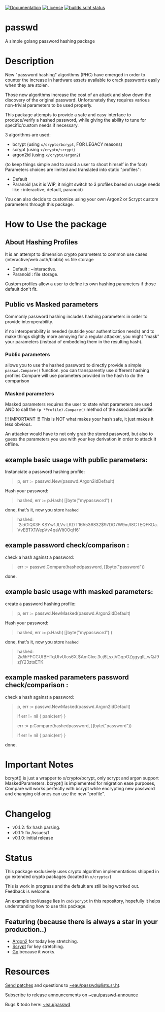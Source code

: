[![Documentation](https://godoc.org/git.sr.ht/~eau/passwd?status.svg)](http://godoc.org/git.sr.ht/~eau/passwd)
[![License](https://img.shields.io/badge/License-BSD%203--Clause-blue.svg)](https://opensource.org/licenses/BSD-3-Clause)
[![builds.sr.ht status](https://builds.sr.ht/~eau/passwd.svg)](https://builds.sr.ht/~eau/passwd?)

# passwd
A simple golang password hashing package

# Description

New "password hashing" algorithms (PHC) have emerged in order to counter the increase in hardware assets
available to crack passwords easily when they are stolen.

Those new algorithms increase the cost of an attack and slow down the discovery of the original password.
Unfortunately they requires various non-trivial parameters to be used properly.

This package attempts to provide a safe and easy interface to produce/verify a hashed password,
while giving the ability to tune for specific/custom needs if necessary.

3 algorithms are used:

- bcrypt (using `x/crypto/bcrypt`, FOR LEGACY reasons)
- scrypt (using `x/crypto/scrypt`)
- argon2id (using `x/crypto/argon2`)

(to keep things simple and to avoid a user to shoot himself in the foot)
Parameters choices are limited and translated into static "profiles":
- Default
- Paranoid
(as it is WIP, it might switch to 3 profiles based on usage needs like : interactive, default, paranoid)

You can also decide to customize using your own Argon2 or Scrypt custom parameters through this package.

# How to Use the package

## About Hashing Profiles
It is an attempt to dimension crypto parameters to common use cases (interactive/web auth/blabla) vs file storage

- Default  : ~interactive.
- Paranoid : file storage.

Custom profiles allow a user to define its own hashing parameters if those
default don't fit.

## Public vs Masked parameters

Commonly password hashing includes hashing parameters in order to provide interoperability.

if no interoperability is needed (outside your authentication needs) and to make things slightly more annoying for a regular 
attacker, you might "mask" your parameters (instead of embedding them in the resulting hash).

### Public parameters 
allows you to use the hashed password to directly provide a simple `passwd.Compare()` function.
you can transparently use different hashing profiles Compare will use parameters
provided in the hash to do the comparison
### Masked parameters
Masked parameters requires the user to state what parameters are used AND to call the `(p *Profile).Compare()` method 
of the associated profile.

!!! IMPORTANT !!!  This is NOT what makes your hash safe, it just makes it less obvious.

An attacker would have to not only grab the stored password, but also to guess the parameters you use
with your key derivation in order to attack it offline.

## example basic usage with public parameters:

Instanciate a password hashing profile:
>
>   p, err := passwd.New(passwd.Argon2idDefault)
>

Hash your password:
>
>   hashed, err := p.Hash( []byte("mypassword") )
>

done, that's it, now you store `hashed`
>
>   hashed: '$2id$GlQX3F.KSYw1JLVv.LKDT.$1$65536$8$32$97DO7W9m/I8CTEQFKDa.VvEBTX1WepVv4qaWlt0OqH6'
>


## example password check/comparison :

check a hash against a password:
>
>   err := passwd.Compare(hashedpassword, []byte("password"))
>

done.


## example basic usage with masked parameters:

create a password hashing profile:
>
>   p, err := passwd.NewMasked(passwd.Argon2idDefault)
>

Hash your password:
>
>   hashed, err := p.Hash( []byte("mypassword") )
>

done, that's it, now you store `hashed`
>
>   hashed: $2id$ihFFCGUfBHTqUfvUIos6X.$AmClxc.3uj6LsxjVGqpOZggyqIL.wQJ9zjY23ztsETK
>


## example masked parameters password check/comparison :

check a hash against a password:
>
>   p, err := passwd.NewMasked(passwd.Argon2idDefault)
>
>   if err != nil {
>       panic(err)
>   }
>
>   err := p.Compare(hashedpassword, []byte("password"))
>
>   if err != nil {
>       panic(err)
>   }
>

done.

# Important Notes

bcrypt() is just a wrapper to x/crypto/bcrypt, only scrypt and argon support MaskedParameters.
bcrypt() is implemented for migration ease purposes, Compare will works perfectly with bcrypt 
while encrypting new password and changing old ones can use the new "profile".

# Changelog

* v0.1.2: fix hash parsing.
* v0.1.1: fix /issues/1
* v0.1.0: initial release

# Status

This package exclusively uses crypto algorithm implementations shipped in go extended crypto packages (located in ```x/crypto/```)

This is work in progress and the default are still being worked out.
Feedback is welcome.

An example tool/usage lies in ```cmd/pcrypt``` in this repository, hopefully it helps understanding how to use this package.

## Featuring (because there is always a star in your production..)

* [Argon2](https://en.wikipedia.org/wiki/Argon2) for today key stretching.
* [Scrypt](http://en.wikipedia.org/wiki/Scrypt) for key stretching.
* [Go](http://golang.org) because it works.


# Resources

[Send patches](https://git-send-email.io) and questions to
[~eau/passwd@lists.sr.ht](https://lists.sr.ht/~eau/passwd).

Subscribe to release announcements on
[~eau/passwd-announce](https://lists.sr.ht/~eau/passwd-announce)

Bugs & todo here: [~eau/passwd](https://todo.sr.ht/~eau/passwd)
